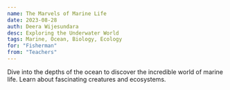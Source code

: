 ```yaml
---
name: The Marvels of Marine Life
date: 2023-08-28
auth: Deera Wijesundara
desc: Exploring the Underwater World
tags: Marine, Ocean, Biology, Ecology
for: "Fisherman"
from: "Teachers"
---
```


Dive into the depths of the ocean to discover the incredible world of marine life. Learn about fascinating creatures and ecosystems.
